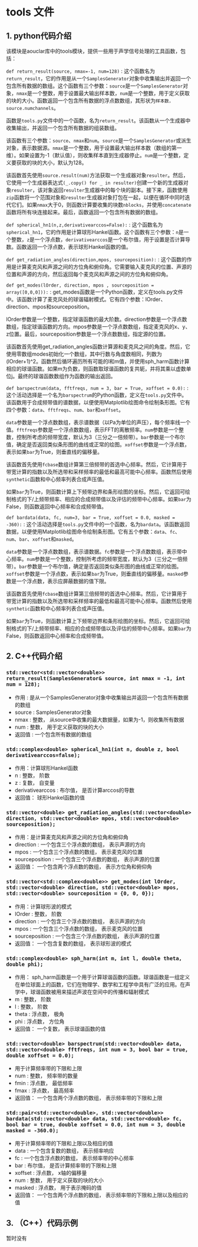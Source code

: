 # tools 文件

## 1. python代码介绍

该模块是aouclar库中的tools模块，提供一些用于声学信号处理的工具函数，包括：

`def return_result(source, nmax=-1, num=128)` : 这个函数名为`return_result`，它的作用是从一个`SamplesGenerator`对象中收集输出并返回一个包含所有数据的数组。这个函数有三个参数：`source`是一个`SamplesGenerator`对象，`nmax`是一个整数，用于设置最大输出样本数，`num`是一个整数，用于定义获取的块的大小。函数返回一个包含所有数据的浮点数数组，其形状为`样本数，source.numchannels`。

函数是`tools.py`文件中的一个函数，名为`return_result`。该函数从一个生成器中收集输出，并返回一个包含所有数据的组装数组。

该函数有三个参数：`source`、`nmax`和`num`。`source`是一个`SamplesGenerator`或派生对象，表示数据源。`nmax`是一个整数，用于设置最大输出样本数（数组的第一维）。如果设置为-1（默认值），则收集样本直到生成器停止。`num`是一个整数，定义要获取的块的大小，默认为128。

该函数首先使用`source.result(num)`方法获取一个生成器对象`resulter`。然后，它使用一个生成器表达式`(_.copy() for _ in resulter)`创建一个新的生成器对象`resulter`，该对象返回`resulter`生成器中的每个块的副本。接下来，函数使用`zip`函数将一个范围对象和`resulter`生成器对象打包在一起，以便在循环中同时迭代它们。如果`nmax`大于0，则函数计算要收集的块数`nblocks`，并使用`concatenate`函数将所有块连接起来。最后，函数返回一个包含所有数据的数组。


`def spherical_hn1(n,z,derivativearccos=False):` : 这个函数名为`spherical_hn1`，它的作用是计算球形Hankel函数。这个函数有三个参数：`n`是一个整数，`z`是一个浮点数，`derivativearccos`是一个布尔值，用于设置是否计算导数。函数返回一个浮点数，表示球形Hankel函数的值。

`def get_radiation_angles(direction,mpos, sourceposition):` : 这个函数的作用是计算麦克风和声源之间的方位角和俯仰角。它需要输入麦克风的位置、声源的位置和声源的方向，然后返回每个麦克风和声源之间的方位角和俯仰角。


`def get_modes(lOrder, direction, mpos , sourceposition = array([0,0,0])):` : get_modes函数是一个Python函数，定义在tools.py文件中。该函数计算了麦克风处的球谐辐射模式。它有四个参数：lOrder、direction、mpos和sourceposition。

lOrder参数是一个整数，指定球谐函数的最大阶数。direction参数是一个浮点数数组，指定球谐函数的方向。mpos参数是一个浮点数数组，指定麦克风的x、y、z位置。最后，sourceposition参数是一个浮点数数组，指定源的位置。

该函数首先使用get_radiation_angles函数计算源和麦克风之间的角度。然后，它使用零数组modes初始化一个数组，其中行数与角度数相同，列数为(lOrder+1)^2。函数然后循环遍历所有可能的l和m值，并使用sph_harm函数计算相应的球谐函数。如果m为负数，则函数取球谐函数的复共轭，并将其乘以虚数单位j。最终的球谐函数数组作为函数的输出返回。

`def barspectrum(data, fftfreqs, num = 3, bar = True, xoffset = 0.0):` : 这个活动选择是一个名为`barspectrum`的Python函数，定义在`tools.py`文件中。该函数用于合成频带值的谱数据，以便使用Matplotlib绘图命令绘制条形图。它有四个参数：`data`、`fftfreqs`、`num`、`bar`和`xoffset`。

`data`参数是一个浮点数数组，表示谱数据（以Pa为单位的声压），每个频率线一个值。`fftfreqs`参数是一个浮点数数组，表示FFT的离散频率。`num`参数是一个整数，控制所考虑的频带宽度，默认为3（三分之一倍频带）。`bar`参数是一个布尔值，确定是否返回类似条形图的曲线或正常的绘图。`xoffset`参数是一个浮点数，表示如果`bar`为True，则垂直线的偏移量。

该函数首先使用`fcbase`数组计算第三倍频带的首选中心频率。然后，它计算用于带宽计算的指数以及所选带和采样频率的最低和最高可能中心频率。函数然后使用`synthetic`函数和中心频率列表合成声压值。

如果`bar`为True，则函数计算上下频带边界和条形绘图的坐标。然后，它返回可绘制格式的下/上频带频率、相应的合成频带值以及评估的频带中心频率。如果`bar`为False，则函数返回中心频率和合成频带值。

`def bardata(data, fc, num=3, bar = True, xoffset = 0.0, masked = -360):` : 这个活动选择是`tools.py`文件中的一个函数，名为`bardata`。该函数返回数据，以便使用Matplotlib绘图命令绘制条形图。它有五个参数：`data`、`fc`、`num`、`bar`、`xoffset`和`masked`。

`data`参数是一个浮点数数组，表示谱数据。`fc`参数是一个浮点数数组，表示带中心频率。`num`参数是一个整数，控制所考虑的频带宽度，默认为3（三分之一倍频带）。`bar`参数是一个布尔值，确定是否返回类似条形图的曲线或正常的绘图。`xoffset`参数是一个浮点数，表示如果`bar`为True，则垂直线的偏移量。`masked`参数是一个浮点数，表示应屏蔽数据的值下限。

该函数首先使用`fcbase`数组计算第三倍频带的首选中心频率。然后，它计算用于带宽计算的指数以及所选带和采样频率的最低和最高可能中心频率。函数然后使用`synthetic`函数和中心频率列表合成声压值。

如果`bar`为True，则函数计算上下频带边界和条形绘图的坐标。然后，它返回可绘制格式的下/上频带频率、相应的合成频带值以及评估的频带中心频率。如果`bar`为False，则函数返回中心频率和合成频带值。

## 2. C++代码介绍

### `std::vector<std::vector<double>> return_result(SamplesGenerator& source, int nmax = -1, int num = 128);`
+ 作用 : 是从一个SamplesGenerator对象中收集输出并返回一个包含所有数据的数组
+ source : SamplesGenerator对象
+ nmax : 整数， 从source中收集的最大数据量，如果为-1，则收集所有数据
+ num : 整数， 用于定义获取的块的大小
+ 返回值 : 一个包含所有数据的数组

### `std::complex<double> spherical_hn1(int n, double z, bool derivativearccos=false);`
+ 作用：计算球形Hankel函数
+ n : 整数， 阶数
+ z : 复数， 自变量
+ derivativearccos : 布尔值， 是否计算arccos的导数
+ 返回值： 球形Hankel函数的值

### `std::vector<double> get_radiation_angles(std::vector<double> direction, std::vector<double> mpos, std::vector<double> sourceposition);`
+ 作用：是计算麦克风和声源之间的方位角和俯仰角
+ direction : 一个包含三个浮点数的数组， 表示声源的方向
+ mpos : 一个包含三个浮点数的数组， 表示麦克风的位置
+ sourceposition : 一个包含三个浮点数的数组， 表示声源的位置
+ 返回值： 一个包含两个浮点数的数组， 表示方位角和俯仰角

### `std::vector<std::complex<double>> get_modes(int lOrder, std::vector<double> direction, std::vector<double> mpos, std::vector<double> sourceposition = {0, 0, 0});`
+ 作用：计算球形波的模式
+ lOrder : 整数， 阶数
+ direction : 一个包含三个浮点数的数组， 表示声源的方向
+ mpos : 一个包含三个浮点数的数组， 表示麦克风的位置
+ sourceposition : 一个包含三个浮点数的数组， 表示声源的位置
+ 返回值： 一个包含复数的数组， 表示球形波的模式

### `std::complex<double> sph_harm(int m, int l, double theta, double phi);`
+ 作用： sph_harm函数是一个用于计算球谐函数的函数。球谐函数是一组定义在单位球面上的函数，它们在物理学、数学和工程学中具有广泛的应用。在声学中，球谐函数被用来描述声波在空间中的传播和辐射模式
+ m : 整数， 阶数
+ l : 整数， 阶数
+ theta : 浮点数， 极角
+ phi : 浮点数， 方位角
+ 返回值： 一个复数， 表示球谐函数的值

### `std::vector<double> barspectrum(std::vector<double> data, std::vector<double> fftfreqs, int num = 3, bool bar = true, double xoffset = 0.0);`
+ 用于计算频率带的下限和上限
+ num : 整数， 频率带的数量
+ fmin : 浮点数， 最低频率
+ fmax : 浮点数， 最高频率
+ 返回值： 一个包含两个浮点数的数组， 表示频率带的下限和上限

### `std::pair<std::vector<double>, std::vector<double>> bardata(std::vector<double> data, std::vector<double> fc, bool bar = true, double xoffset = 0.0, int num = 3, double masked = -360.0);`
+ 用于计算频率带的下限和上限以及相应的值
+ data : 一个包含复数的数组， 表示频率响应
+ fc : 一个包含浮点数的数组， 表示频率带的中心频率
+ bar : 布尔值， 是否计算频率带的下限和上限
+ xoffset : 浮点数， x轴的偏移量
+ num : 整数， 用于定义获取的块的大小
+ masked : 浮点数， 用于表示掩码的值
+ 返回值： 一个包含两个浮点数的数组， 表示频率带的下限和上限以及相应的值

## 3. （C++）代码示例

暂时没有